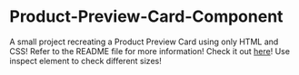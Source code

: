 # Product-Preview-Card-Component
A small project recreating a Product Preview Card using only HTML and CSS! Refer to the README file for more information!
Check it out [here](https://mianakbarjan.github.io/Product-Preview-Card-Component/)!
Use inspect element to check different sizes!
